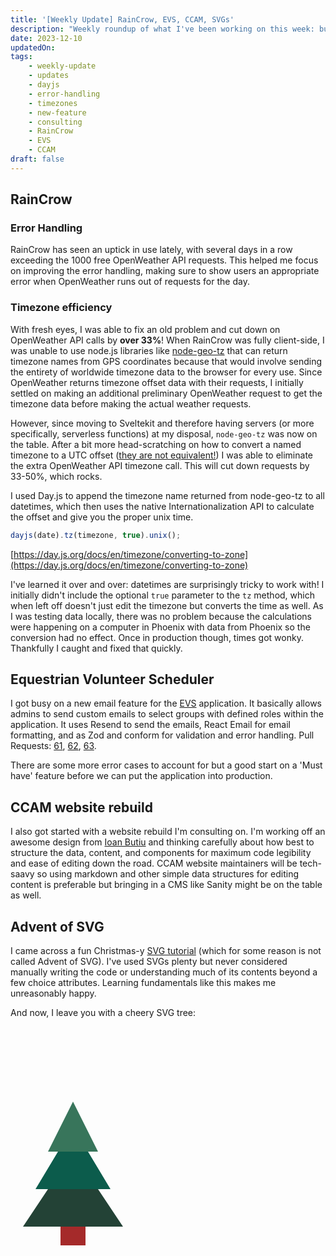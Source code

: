 ```yaml
---
title: '[Weekly Update] RainCrow, EVS, CCAM, SVGs'
description: "Weekly roundup of what I've been working on this week: bug fixes, optimizations, new features, rebuilds, and Christmas trees."
date: 2023-12-10
updatedOn:
tags:
    - weekly-update
    - updates
    - dayjs
    - error-handling
    - timezones
    - new-feature
    - consulting
    - RainCrow
    - EVS
    - CCAM
draft: false
---
```


## RainCrow

### Error Handling

RainCrow has seen an uptick in use lately, with several days in a row exceeding the 1000 free OpenWeather API requests. This helped me focus on improving the error handling, making sure to show users an appropriate error when OpenWeather runs out of requests for the day.

### Timezone efficiency

With fresh eyes, I was able to fix an old problem and cut down on OpenWeather API calls by **over 33%**! When RainCrow was fully client-side, I was unable to use node.js libraries like [node-geo-tz](https://github.com/evansiroky/node-geo-tz) that can return timezone names from GPS coordinates because that would involve sending the entirety of worldwide timezone data to the browser for every use. Since OpenWeather returns timezone offset data with their requests, I initially settled on making an additional preliminary OpenWeather request to get the timezone data before making the actual weather requests.

However, since moving to Sveltekit and therefore having servers (or more specifically, serverless functions) at my disposal, `node-geo-tz` was now on the table. After a bit more head-scratching on how to convert a named timezone to a UTC offset ([they are not equivalent!](https://stackoverflow.com/tags/timezone/info)) I was able to eliminate the extra OpenWeather API timezone call. This will cut down requests by 33-50%, which rocks.

I used Day.js to append the timezone name returned from node-geo-tz to all datetimes, which then uses the native Internationalization API to calculate the offset and give you the proper unix time.

```js
dayjs(date).tz(timezone, true).unix();
```

[https://day.js.org/docs/en/timezone/converting-to-zone](https://day.js.org/docs/en/timezone/converting-to-zone)

I've learned it over and over: datetimes are surprisingly tricky to work with! I initially didn't include the optional `true` parameter to the `tz` method, which when left off doesn't just edit the timezone but converts the time as well. As I was testing data locally, there was no problem because the calculations were happening on a computer in Phoenix with data from Phoenix so the conversion had no effect. Once in production though, times got wonky. Thankfully I caught and fixed that quickly.

## Equestrian Volunteer Scheduler

I got busy on a new email feature for the [EVS](/projects/evs) application. It basically allows admins to send custom emails to select groups with defined roles within the application. It uses Resend to send the emails, React Email for email formatting, and as Zod and conform for validation and error handling. Pull Requests: [61](https://github.com/opportunity-hack/evs/pull/61), [62](https://github.com/opportunity-hack/evs/pull/62), [63](https://github.com/opportunity-hack/evs/pull/63).

There are some more error cases to account for but a good start on a 'Must have' feature before we can put the application into production.

## CCAM website rebuild

I also got started with a website rebuild I'm consulting on. I'm working off an awesome design from [Ioan Butiu](https://www.ioan.website/) and thinking carefully about how best to structure the data, content, and components for maximum code legibility and ease of editing down the road. CCAM website maintainers will be tech-saavy so using markdown and other simple data structures for editing content is preferable but bringing in a CMS like Sanity might be on the table as well.

## Advent of SVG

I came across a fun Christmas-y [SVG tutorial](https://svg-tutorial.com/) (which for some reason is not called Advent of SVG). I've used SVGs plenty but never considered manually writing the code or understanding much of its contents beyond a few choice attributes. Learning fundamentals like this makes me unreasonably happy.

And now, I leave you with a cheery SVG tree:

<svg width="200" height="400" viewBox="-100 -200 200 400" style="margin: auto;">
  <polygon points="0,0 80,120 -80,120" fill="#234236" />
  <polygon points="0,-40 60,60 -60,60" fill="#0C5C4C" />
  <polygon points="0,-80 40,0 -40,0" fill="#38755B" />
  <rect x="-20" y="120"width="40" height="30" fill="brown" />
</svg>
